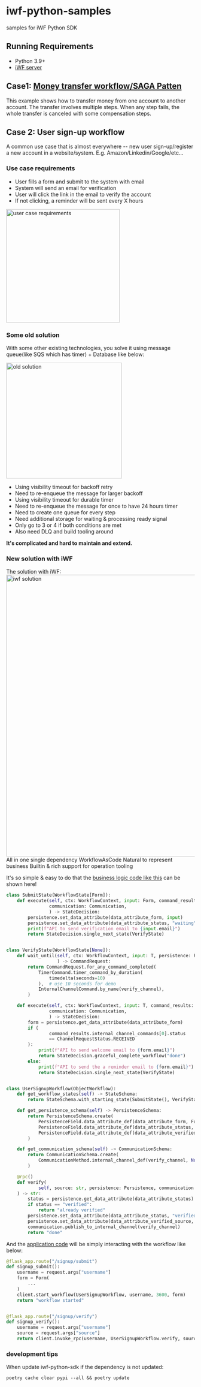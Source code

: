 # iwf-python-samples

samples for iWF Python SDK

## Running Requirements

* Python 3.9+
* [iWF server](https://github.com/indeedeng/iwf#how-to-use)

## Case1: [Money transfer workflow/SAGA Patten](./moneytransfer)

This example shows how to transfer money from one account to another account.
The transfer involves multiple steps. When any step fails, the whole transfer is canceled with some compensation steps.

## Case 2: User sign-up workflow

A common use case that is almost everywhere -- new user sign-up/register a new account in a website/system.
E.g. Amazon/Linkedin/Google/etc...

### Use case requirements

* User fills a form and submit to the system with email
* System will send an email for verification
* User will click the link in the email to verify the account
* If not clicking, a reminder will be sent every X hours

<img width="303" alt="user case requirements" src="https://github.com/indeedeng/iwf-python-sdk/assets/4523955/356a4284-b816-42d3-9e44-b371a91834e4">

### Some old solution

With some other existing technologies, you solve it using message queue(like SQS which has timer) + Database like below:

<img width="309" alt="old solution" src="https://github.com/indeedeng/iwf-python-sdk/assets/4523955/49ef8846-9589-4a28-91bd-c575daf37dcf">

* Using visibility timeout for backoff retry
* Need to re-enqueue the message for larger backoff
* Using visibility timeout for durable timer
* Need to re-enqueue the message for once to have 24 hours timer
* Need to create one queue for every step
* Need additional storage for waiting & processing ready signal
* Only go to 3 or 4 if both conditions are met
* Also need DLQ and build tooling around

**It's complicated and hard to maintain and extend.**

### New solution with iWF

The solution with iWF:
<img width="752" alt="iwf solution" src="https://github.com/indeedeng/iwf-python-sdk/assets/4523955/4cec7742-a965-4a2d-868b-693ffba372fa">
All in one single dependency
WorkflowAsCode
Natural to represent business
Builtin & rich support for operation tooling

It's so simple & easy to do that the [business logic code like this](./signup/signup_workflow.py) can be shown here!

```python
class SubmitState(WorkflowState[Form]):
    def execute(self, ctx: WorkflowContext, input: Form, command_results: CommandResults, persistence: Persistence,
                communication: Communication,
                ) -> StateDecision:
        persistence.set_data_attribute(data_attribute_form, input)
        persistence.set_data_attribute(data_attribute_status, "waiting")
        print(f"API to send verification email to {input.email}")
        return StateDecision.single_next_state(VerifyState)


class VerifyState(WorkflowState[None]):
    def wait_until(self, ctx: WorkflowContext, input: T, persistence: Persistence, communication: Communication,
                   ) -> CommandRequest:
        return CommandRequest.for_any_command_completed(
            TimerCommand.timer_command_by_duration(
                timedelta(seconds=10)
            ),  # use 10 seconds for demo
            InternalChannelCommand.by_name(verify_channel),
        )

    def execute(self, ctx: WorkflowContext, input: T, command_results: CommandResults, persistence: Persistence,
                communication: Communication,
                ) -> StateDecision:
        form = persistence.get_data_attribute(data_attribute_form)
        if (
                command_results.internal_channel_commands[0].status
                == ChannelRequestStatus.RECEIVED
        ):
            print(f"API to send welcome email to {form.email}")
            return StateDecision.graceful_complete_workflow("done")
        else:
            print(f"API to send the a reminder email to {form.email}")
            return StateDecision.single_next_state(VerifyState)


class UserSignupWorkflow(ObjectWorkflow):
    def get_workflow_states(self) -> StateSchema:
        return StateSchema.with_starting_state(SubmitState(), VerifyState())

    def get_persistence_schema(self) -> PersistenceSchema:
        return PersistenceSchema.create(
            PersistenceField.data_attribute_def(data_attribute_form, Form),
            PersistenceField.data_attribute_def(data_attribute_status, str),
            PersistenceField.data_attribute_def(data_attribute_verified_source, str),
        )

    def get_communication_schema(self) -> CommunicationSchema:
        return CommunicationSchema.create(
            CommunicationMethod.internal_channel_def(verify_channel, None)
        )

    @rpc()
    def verify(
            self, source: str, persistence: Persistence, communication: Communication
    ) -> str:
        status = persistence.get_data_attribute(data_attribute_status)
        if status == "verified":
            return "already verified"
        persistence.set_data_attribute(data_attribute_status, "verified")
        persistence.set_data_attribute(data_attribute_verified_source, source)
        communication.publish_to_internal_channel(verify_channel)
        return "done"
```

And the [application code](signup/main.py) will be simply interacting with the workflow like below:

```python
@flask_app.route("/signup/submit")
def signup_submit():
    username = request.args["username"]
    form = Form(
        ...
    )
    client.start_workflow(UserSignupWorkflow, username, 3600, form)
    return "workflow started"


@flask_app.route("/signup/verify")
def signup_verify():
    username = request.args["username"]
    source = request.args["source"]
    return client.invoke_rpc(username, UserSignupWorkflow.verify, source)
```

### development tips

When update iwf-python-sdk if the dependency is not updated:

`poetry cache clear pypi --all && poetry update`
